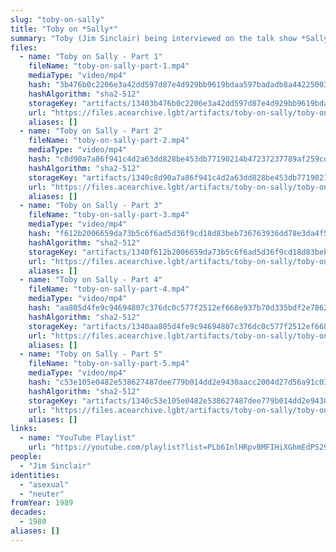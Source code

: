 ```yaml
---
slug: "toby-on-sally"
title: "Toby on *Sally*"
summary: "Toby (Jim Sinclair) being interviewed on the talk show *Sally*"
files:
  - name: "Toby on Sally - Part 1"
    fileName: "toby-on-sally-part-1.mp4"
    mediaType: "video/mp4"
    hash: "3b476b0c2206e3a42dd597d87e4d929bb9619bdaa597badadb8a442250031c6fa12a2af7d05ad6470f18ad7526ed3977e631bd37f7c86a66cf70b3f09ac9c5d0"
    hashAlgorithm: "sha2-512"
    storageKey: "artifacts/13403b476b0c2206e3a42dd597d87e4d929bb9619bdaa597badadb8a442250031c6fa12a2af7d05ad6470f18ad7526ed3977e631bd37f7c86a66cf70b3f09ac9c5d0"
    url: "https://files.acearchive.lgbt/artifacts/toby-on-sally/toby-on-sally-part-1.mp4"
    aliases: []
  - name: "Toby on Sally - Part 2"
    fileName: "toby-on-sally-part-2.mp4"
    mediaType: "video/mp4"
    hash: "c8d90a7a86f941c4d2a63dd828be453db77190214b47237237789af259cd894d971df12861b071d5926e8b048395b8c9eb11d0766b31c7a1bb869a4a551ecc52"
    hashAlgorithm: "sha2-512"
    storageKey: "artifacts/1340c8d90a7a86f941c4d2a63dd828be453db77190214b47237237789af259cd894d971df12861b071d5926e8b048395b8c9eb11d0766b31c7a1bb869a4a551ecc52"
    url: "https://files.acearchive.lgbt/artifacts/toby-on-sally/toby-on-sally-part-2.mp4"
    aliases: []
  - name: "Toby on Sally - Part 3"
    fileName: "toby-on-sally-part-3.mp4"
    mediaType: "video/mp4"
    hash: "f612b2006659da73b5c6f6ad5d36f9cd18d83beb736763936dd78e3da4f57cea318edd3ca8bd10ea5e000d165617dce8cfb65beb20f2e1aef8da5a6485408402"
    hashAlgorithm: "sha2-512"
    storageKey: "artifacts/1340f612b2006659da73b5c6f6ad5d36f9cd18d83beb736763936dd78e3da4f57cea318edd3ca8bd10ea5e000d165617dce8cfb65beb20f2e1aef8da5a6485408402"
    url: "https://files.acearchive.lgbt/artifacts/toby-on-sally/toby-on-sally-part-3.mp4"
    aliases: []
  - name: "Toby on Sally - Part 4"
    fileName: "toby-on-sally-part-4.mp4"
    mediaType: "video/mp4"
    hash: "aa805d4fe9c94694807c376dc0c577f2512ef668e937b70d335bdf2e786229af623a1abe06fb53589f2fb62f9d1bd53ac0a0ec59a5f79b6d967478bed3c292e5"
    hashAlgorithm: "sha2-512"
    storageKey: "artifacts/1340aa805d4fe9c94694807c376dc0c577f2512ef668e937b70d335bdf2e786229af623a1abe06fb53589f2fb62f9d1bd53ac0a0ec59a5f79b6d967478bed3c292e5"
    url: "https://files.acearchive.lgbt/artifacts/toby-on-sally/toby-on-sally-part-4.mp4"
    aliases: []
  - name: "Toby on Sally - Part 5"
    fileName: "toby-on-sally-part-5.mp4"
    mediaType: "video/mp4"
    hash: "c53e105e0482e538627487dee779b014dd2e9430aacc2004d27d56a91c0391b0e76d908f3bbd2d9891a297f79940d8201bac9be14f0cbaff2ff0f0834bdef4a8"
    hashAlgorithm: "sha2-512"
    storageKey: "artifacts/1340c53e105e0482e538627487dee779b014dd2e9430aacc2004d27d56a91c0391b0e76d908f3bbd2d9891a297f79940d8201bac9be14f0cbaff2ff0f0834bdef4a8"
    url: "https://files.acearchive.lgbt/artifacts/toby-on-sally/toby-on-sally-part-5.mp4"
    aliases: []
links:
  - name: "YouTube Playlist"
    url: "https://youtube.com/playlist?list=PLb6InlHRpvBMFIHiXGhmEdPS29DE5Q58d"
people:
  - "Jim Sinclair"
identities:
  - "asexual"
  - "neuter"
fromYear: 1989
decades:
  - 1980
aliases: []
---
```

